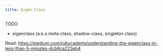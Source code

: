 ```yaml
---
title: Eigen Class
---
```


TODO

- eigenclass (a.k.a meta-class, shadow-class, singleton class)

Read:
https://medium.com/rubycademy/understanding-the-eigenclass-in-less-than-5-minutes-dcb8ca223eb4